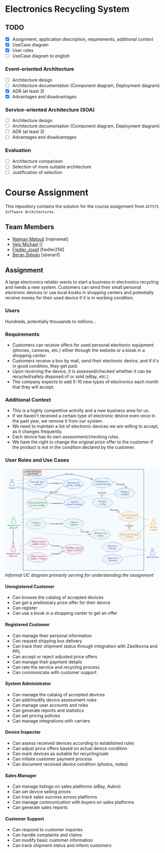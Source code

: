# Electronics Recycling System

## TODO
- [x] Assignment, application description, requirements, additional context
- [x] UseCase diagram
- [x] User roles
- [ ] UseCase diagram to english

### Event-oriented Architecture
- [ ] Architecture design
- [ ] Architecture documentation (Component diagram, Deployment diagram)
- [x] ADR (at least 3)
- [x] Advantages and disadvantages

### Service-oriented Architecture (SOA)  
- [ ] Architecture design
- [ ] Architecture documentation (Component diagram, Deployment diagram)
- [ ] ADR (at least 3)
- [ ] Advantages and disadvantages

### Evaluation
- [ ] Architecture comparison
- [ ] Selection of more suitable architecture
- [ ] Justification of selection

# Course Assignment
This repository contains the solution for the course assignment from `4IT575 Software Architectures`.

## Team Members
- [Najman Matouš](https://github.com/najmamat) [najmamat]
- [Veis Michael](https://github.com/michaelveis) []
- [Fiedler Josef](https://github.com/fiedler256) [fiedler256]
- [Beran Štěpán](https://github.com/sberan1) [sberan1]

## Assignment
A large electronics retailer wants to start a business in electronics recycling and needs a new system. Customers can send their small personal electronic devices or use local kiosks in shopping centers and potentially receive money for their used device if it is in working condition.

### Users
Hundreds, potentially thousands to millions...

### Requirements
- Customers can receive offers for used personal electronic equipment (phones, cameras, etc.) either through the website or a kiosk in a shopping center.
- Customers receive a box by mail, send their electronic device, and if it's in good condition, they get paid.
- Upon receiving the device, it is assessed/checked whether it can be recycled/safely disposed of or sold (eBay, etc.).
- The company expects to add 5-10 new types of electronics each month that they will accept.

### Additional Context
- This is a highly competitive activity and a new business area for us.
- If we haven't received a certain type of electronic device even once in the past year, we remove it from our system.
- We need to maintain a list of electronic devices we are willing to accept, as it changes frequently.
- Each device has its own assessment/checking rules.
- We have the right to change the original price offer to the customer if the product is not in the condition declared by the customer.

### User Roles and Use Cases

![Use Case Diagram](diagrams/use-case/uc-diagram.png)
*Informal UC diagram primarily serving for understanding the assignment*

#### Unregistered Customer
- Can browse the catalog of accepted devices
- Can get a preliminary price offer for their device
- Can register
- Can use a kiosk in a shopping center to get an offer

#### Registered Customer
- Can manage their personal information
- Can request shipping box delivery
- Can track their shipment status through integration with Zásilkovna and PPL
- Can accept or reject adjusted price offers
- Can manage their payment details
- Can rate the service and recycling process
- Can communicate with customer support

#### System Administrator
- Can manage the catalog of accepted devices
- Can add/modify device assessment rules
- Can manage user accounts and roles
- Can generate reports and statistics
- Can set pricing policies
- Can manage integrations with carriers

#### Device Inspector
- Can assess received devices according to established rules
- Can adjust price offers based on actual device condition
- Can mark devices as suitable for recycling/sale
- Can initiate customer payment process
- Can document received device condition (photos, notes)

#### Sales Manager
- Can manage listings on sales platforms (eBay, Aukro)
- Can set device selling prices
- Can track sales success across platforms
- Can manage communication with buyers on sales platforms
- Can generate sales reports

#### Customer Support
- Can respond to customer inquiries
- Can handle complaints and claims
- Can modify basic customer information
- Can track shipment status and inform customers

